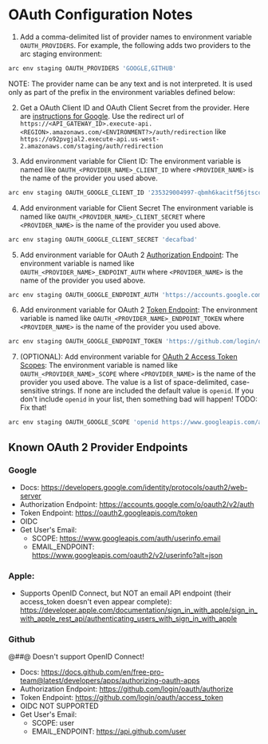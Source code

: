 # OAuth Configuration Notes

1. Add a comma-delimited list of provider names to environment variable `OAUTH_PROVIDERS`. For example, the following adds two providers to the arc staging environment:

```sh
arc env staging OAUTH_PROVIDERS 'GOOGLE,GITHUB'
```

NOTE: The provider name can be any text and is not interpreted. It is used only as part of the prefix in the environment variables defined below:

2. Get a OAuth Client ID and OAuth Client Secret from the provider. Here are [instructions for Google](https://developers.google.com/identity/protocols/oauth2/openid-connect).
   Use the redirect url of `https://<API_GATEWAY_ID>.execute-api.<REGION>.amazonaws.com/<ENVIRONMENT?>/auth/redirection` like `https://o92pvgjal2.execute-api.us-west-2.amazonaws.com/staging/auth/redirection`

3. Add environment variable for Client ID:
   The environment variable is named like `OAUTH_<PROVIDER_NAME>_CLIENT_ID` where `<PROVIDER_NAME>` is the name of the provider you used above.

```sh
arc env staging OAUTH_GOOGLE_CLIENT_ID '235329004997-qbmh6kacitf56jtscckadmvd0qu9sqi6.apps.googleusercontent.com'
```

4. Add environment variable for Client Secret
   The environment variable is named like `OAUTH_<PROVIDER_NAME>_CLIENT_SECRET` where `<PROVIDER_NAME>` is the name of the provider you used above.

```sh
arc env staging OAUTH_GOOGLE_CLIENT_SECRET 'decafbad'
```

5. Add environment variable for OAuth 2 [Authorization Endpoint](https://tools.ietf.org/html/rfc6749#section-3.1):
   The environment variable is named like `OAUTH_<PROVIDER_NAME>_ENDPOINT_AUTH` where `<PROVIDER_NAME>` is the name of the provider you used above.

```sh
arc env staging OAUTH_GOOGLE_ENDPOINT_AUTH 'https://accounts.google.com/o/oauth2/v2/auth'
```

6. Add environment variable for OAuth 2 [Token Endpoint](https://tools.ietf.org/html/rfc6749#section-3.2):
   The environment variable is named like `OAUTH_<PROVIDER_NAME>_ENDPOINT_TOKEN` where `<PROVIDER_NAME>` is the name of the provider you used above.

```sh
arc env staging OAUTH_GOOGLE_ENDPOINT_TOKEN 'https://github.com/login/oauth/access_token'
```

7. (OPTIONAL): Add environment variable for [OAuth 2 Access Token Scopes](https://tools.ietf.org/html/rfc6749#section-3.3):
   The environment variable is named like `OAUTH_<PROVIDER_NAME>_SCOPE` where `<PROVIDER_NAME>` is the name of the provider you used above. The value is a list of space-delimited, case-sensitive strings.
   If none are included the default value is `openid`.
   If you don't include `openid` in your list, then something bad will happen! TODO: Fix that!

```sh
arc env staging OAUTH_GOOGLE_SCOPE 'openid https://www.googleapis.com/auth/userinfo.email'
```

## Known OAuth 2 Provider Endpoints

### Google

- Docs: https://developers.google.com/identity/protocols/oauth2/web-server
- Authorization Endpoint: https://accounts.google.com/o/oauth2/v2/auth
- Token Endpoint: https://oauth2.googleapis.com/token
- OIDC
- Get User's Email:
  - SCOPE: https://www.googleapis.com/auth/userinfo.email
  - EMAIL_ENDPOINT: https://www.googleapis.com/oauth2/v2/userinfo?alt=json

### Apple:

- Supports OpenID Connect, but NOT an email API endpoint (their access_token doesn't even appear complete): https://developer.apple.com/documentation/sign_in_with_apple/sign_in_with_apple_rest_api/authenticating_users_with_sign_in_with_apple

### Github

@#$%$#@ Doesn't support OpenID Connect!

- Docs: https://docs.github.com/en/free-pro-team@latest/developers/apps/authorizing-oauth-apps
- Authorization Endpoint: https://github.com/login/oauth/authorize
- Token Endpoint: https://github.com/login/oauth/access_token
- OIDC NOT SUPPORTED
- Get User's Email:
  - SCOPE: user
  - EMAIL_ENDPOINT: https://api.github.com/user
